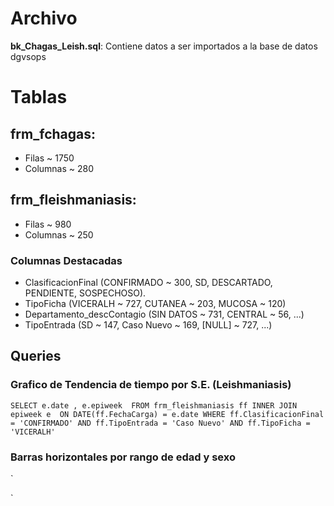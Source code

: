 # Archivo

**bk_Chagas_Leish.sql**: Contiene datos a ser importados a la base de datos dgvsops

# Tablas

## frm_fchagas: 
- Filas ~ 1750
- Columnas ~ 280

## frm_fleishmaniasis:  
- Filas ~ 980
- Columnas ~ 250

### Columnas Destacadas
- ClasificacionFinal (CONFIRMADO ~ 300, SD, DESCARTADO, PENDIENTE, SOSPECHOSO).
- TipoFicha (VICERALH ~ 727, CUTANEA ~ 203, MUCOSA ~ 120)
- Departamento_descContagio (SIN DATOS ~ 731, CENTRAL ~ 56, ...)
- TipoEntrada (SD ~ 147, Caso Nuevo ~ 169, [NULL] ~ 727, ...)

## Queries

### Grafico de Tendencia de tiempo por S.E. (Leishmaniasis)
`SELECT e.date , e.epiweek 
FROM frm_fleishmaniasis ff
INNER JOIN epiweek e 
ON DATE(ff.FechaCarga) = e.date
WHERE ff.ClasificacionFinal = 'CONFIRMADO'
AND ff.TipoEntrada = 'Caso Nuevo'
AND ff.TipoFicha = 'VICERALH'`

### Barras horizontales por rango de edad y sexo
`

`